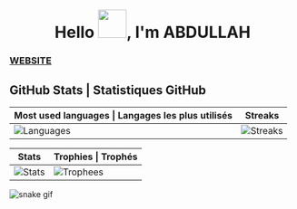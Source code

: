 <h1 align="center">Hello <img width="50px" src="https://raw.githubusercontent.com/MartinHeinz/MartinHeinz/master/wave.gif">, I'm ABDULLAH</h1>
<h3 algin="center">
  <a target="_blank" href="">
      WEBSITE
  </a>
</h3>

## GitHub Stats | Statistiques GitHub

| Most used languages \| Langages les plus utilisés | Streaks |
| --- | --- |
| ![Languages](https://github-readme-stats.vercel.app/api/top-langs/?username=abdullahh-alsalhi&theme=onedark&hide_title=true&show_icons=true&layout=compact&bg_color=00000000&border_color=00000000) | ![Streaks](https://github-readme-streak-stats.herokuapp.com?user=0xravy&theme=onedark&date_format=M%20j%5B%2C%20Y%5D&background=00000000&border=00000000) |

| Stats | Trophies  \| Trophés |
| --- | --- |
| ![Stats](https://github-readme-stats.vercel.app/api?username=abdullahh-alsalhi&theme=onedark&show_icons=true&count_private=true&hide_title=true&bg_color=00000000&border_color=00000000) | ![Trophees](https://github-profile-trophy.vercel.app/?username=0xravy&theme=onedark&column=3&no-frame=true&no-bg=true) |

![snake gif](https://github.com/abdullahh-alsalhi/abdullahh-alsalhi/blob/output/github-contribution-grid-snake.gif)

